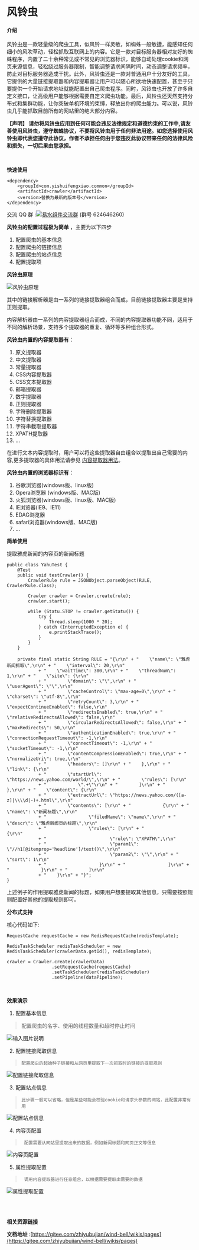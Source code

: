 # 风铃虫

#### 介绍
风铃虫是一款轻量级的爬虫工具，似风铃一样灵敏，如蜘蛛一般敏捷，能感知任何细小的风吹草动，轻松抓取互联网上的内容。它是一款对目标服务器相对友好的蜘蛛程序，内置了二十余种常见或不常见的浏览器标识，能够自动处理cookie和网页来源信息，轻松绕过服务器限制，智能调整请求间隔时间，动态调整请求频率，防止对目标服务器造成干扰。此外，风铃虫还是一款对普通用户十分友好的工具，它提供的大量链接提取器和内容提取器让用户可以随心所欲地快速配置，甚至于只要提供一个开始请求地址就能配置出自己爬虫程序。同时，风铃虫也开放了许多自定义接口，让高级用户能够根据需要自定义爬虫功能。最后，风铃虫还天然支持分布式和集群功能，让你突破单机环境的束缚，释放出你的爬虫能力。可以说，风铃虫几乎能抓取目前所有的网站里的绝大部分内容。

**【声明】
请勿将风铃虫应用到任何可能会违反法律规定和道德约束的工作中,请友善使用风铃虫，遵守蜘蛛协议，不要将风铃虫用于任何非法用途。如您选择使用风铃虫即代表您遵守此协议，作者不承担任何由于您违反此协议带来任何的法律风险和损失，一切后果由您承担。**

<br/>

**快速使用**


```
<dependency>
    <groupId>com.yishuifengxiao.common</groupId>
    <artifactId>crawler</artifactId>
    <version>替换为最新的版本号</version>
</dependency>
```


交流 QQ 群 :<a target="_blank" href="//shang.qq.com/wpa/qunwpa?idkey=a81681f687ced1bf514d6226d00463798cefc0a9559fc7d34f1e17e719ca8573"><img border="0" src="//pub.idqqimg.com/wpa/images/group.png" alt="易水组件交流群" title="易水组件交流群"></a> (群号 624646260)

 **风铃虫的配置过程极为简单** ，主要为以下四步

1. 配置爬虫的基本信息
1. 配置爬虫的链接信息
1. 配置爬虫的站点信息
1. 配置提取项


 **风铃虫原理** 

![风铃虫原理](https://images.gitee.com/uploads/images/2019/1208/213313_eb03a944_400404.png "原理图.png")

其中的链接解析器是由一系列的链接提取器组合而成，目前链接提取器主要是支持正则提取。

内容解析器由一系列的内容提取器组合而成，不同的内容提取器功能不同，适用于不同的解析场景，支持多个提取器的重复、循环等多种组合形式。

**风铃虫内置的内容提取器有**：
1. 原文提取器
2. 中文提取器
3. 常量提取器
4. CSS内容提取器
5. CSS文本提取器
6. 邮箱提取器
7. 数字提取器
8. 正则提取器
9. 字符删除提取器
10. 字符替换提取器
11. 字符串截取提取器
12. XPATH提取器
13. ...
 
在进行文本内容提取时，用户可以将这些提取器自由组合以提取出自己需要的内容,更多提取器的具体用法请参见 [内容提取器用法](https://gitee.com/zhiyubujian/wind-bell/wikis/%E6%88%AA%E5%8F%96%E6%8F%90%E5%8F%96%E5%99%A8?sort_id=1783680)。

**风铃虫内置的浏览器标识有**：
1. 谷歌浏览器(windows版、linux版)
2. Opera浏览器 (windows版、MAC版)
3. 火狐浏览器(windows版、linux版、MAC版)
4. IE浏览器(IE9、IE11)
5. EDAG浏览器
6. safari浏览器(windows版、MAC版)
8. ...

**简单使用**

提取雅虎新闻的内容页的新闻标题
```
public class YahuTest {
	@Test
	public void testCrawler() {
		CrawlerRule rule = JSONObject.parseObject(RULE, CrawlerRule.class);

		Crawler crawler = Crawler.create(rule);
		crawler.start();

		while (Statu.STOP != crawler.getStatu()) {
			try {
				Thread.sleep(1000 * 20);
			} catch (InterruptedException e) {
				e.printStackTrace();
			}
		}
	}

	private final static String RULE = "{\r\n" + "    \"name\": \"雅虎新闻抓取\",\r\n" + "    \"interval\": 20,\r\n"
			+ "    \"waitTime\": 300,\r\n" + "    \"threadNum\": 1,\r\n" + "    \"site\": {\r\n"
			+ "        \"domain\": \"\",\r\n" + "        \"userAgent\": \"\",\r\n"
			+ "        \"cacheControl\": \"max-age=0\",\r\n" + "        \"charset\": \"utf-8\",\r\n"
			+ "        \"retryCount\": 3,\r\n" + "        \"expectContinueEnabled\": false,\r\n"
			+ "        \"redirectsEnabled\": true,\r\n" + "        \"relativeRedirectsAllowed\": false,\r\n"
			+ "        \"circularRedirectsAllowed\": false,\r\n" + "        \"maxRedirects\": 50,\r\n"
			+ "        \"authenticationEnabled\": true,\r\n" + "        \"connectionRequestTimeout\": -1,\r\n"
			+ "        \"connectTimeout\": -1,\r\n" + "        \"socketTimeout\": -1,\r\n"
			+ "        \"contentCompressionEnabled\": true,\r\n" + "        \"normalizeUri\": true,\r\n"
			+ "        \"headers\": []\r\n" + "    },\r\n" + "    \"link\": {\r\n"
			+ "        \"startUrl\": \"https://news.yahoo.com/world/\",\r\n" + "        \"rules\": [\r\n"
			+ "            \".+\"\r\n" + "        ]\r\n" + "    },\r\n" + "    \"content\": {\r\n"
			+ "        \"extractUrl\": \"https://news.yahoo.com/([a-z]|\\\\d|-)+.html\",\r\n"
			+ "        \"contents\": [\r\n" + "            {\r\n" + "                \"name\": \"新闻标题\",\r\n"
			+ "                \"filedName\": \"name\",\r\n" + "                \"descr\": \"雅虎新闻页的标题\",\r\n"
			+ "                \"rules\": [\r\n" + "                    {\r\n"
			+ "                        \"rule\": \"XPATH\",\r\n"
			+ "                        \"param1\": \"//h1[@itemprop='headline']/text()\",\r\n"
			+ "                        \"param2\": \"\",\r\n" + "                        \"sort\": 1\r\n"
			+ "                    }\r\n" + "                ]\r\n" + "            }\r\n" + "        ]\r\n"
			+ "    }\r\n" + "}";
}
```
上述例子的作用提取雅虎新闻的标题，如果用户想要提取其他信息，只需要按照规则配置好其他的提取规则即可。


**分布式支持**

核心代码如下:


```
RequestCache requestCache = new RedisRequestCache(redisTemplate);

RedisTaskScheduler redisTaskScheduler = new RedisTaskScheduler(crawlerData.getId(), redisTemplate);

crawler = Crawler.create(crawlerData)
                 .setRequestCache(requestCache)
                 .setTaskScheduler(redisTaskScheduler)
                 .setPipeline(dataPipeline);
```
<br/>

 **效果演示** 






1. 配置基本信息

>   配置爬虫的名字、使用的线程数量和超时停止时间

![输入图片说明](https://images.gitee.com/uploads/images/2019/1207/221953_91be5498_400404.png "配置基本信息.png")

2. 配置链接爬取信息

>     配置爬虫的起始种子链接和从网页里提取下一次抓取时的链接的提取规则

![配置链接爬取信息](https://images.gitee.com/uploads/images/2019/1202/155432_8ab363a8_400404.png "配置链接爬取信息.png")

3. 配置站点信息

>     此步骤一般可以省略，但是某些可能会校验cookie和请求头参数的网站，此配置非常有用

![配置站点信息](https://images.gitee.com/uploads/images/2019/1202/155457_d4bf6e93_400404.png "配置站点信息.png")

4. 内容页配置

>      配置需要从网站里提取出来的数据，例如新闻标题和网页正文等信息 

![内容页配置](https://images.gitee.com/uploads/images/2019/1202/155524_c5e82fd9_400404.png "内容页配置.png")

5. 属性提取配置

>      调用内容提取器进行任意组合，以根据需要提取出需要的数据

![属性提取配置](https://images.gitee.com/uploads/images/2019/1202/155554_15b869ae_400404.png "属性提取配置.png")

<br/><br/>

 **相关资源链接** 

 **文档地址** :[https://gitee.com/zhiyubujian/wind-bell/wikis/pages](https://gitee.com/zhiyubujian/wind-bell/wikis/pages)